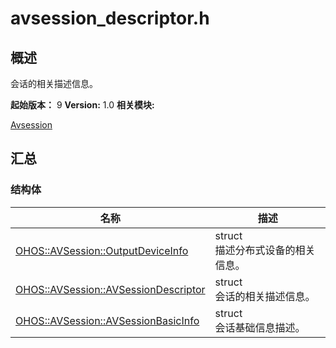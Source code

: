 # avsession_descriptor.h


## 概述

会话的相关描述信息。

**起始版本：**
9
**Version:**
1.0
**相关模块:**

[Avsession](avsession.md)


## 汇总


### 结构体

  | 名称 | 描述 | 
| -------- | -------- |
| [OHOS::AVSession::OutputDeviceInfo](_o_h_o_s_1_1_a_v_session_1_1_output_device_info.md) | struct<br/>描述分布式设备的相关信息。  | 
| [OHOS::AVSession::AVSessionDescriptor](o_h_o_s_1_1_a_v_session_1_1_a_v_session_descriptor.md) | struct<br/>会话的相关描述信息。  | 
| [OHOS::AVSession::AVSessionBasicInfo](o_h_o_s_1_1_a_v_session_1_1_a_v_session_basic_info.md) | struct<br/>会话基础信息描述。  | 
